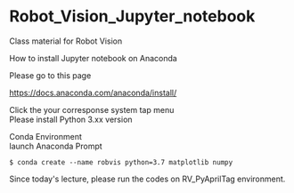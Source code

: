 # Robot_Vision_Jupyter_notebook
Class material for Robot Vision 

How to install Jupyter notebook on Anaconda

Please go to this page <br>

https://docs.anaconda.com/anaconda/install/ <br>

Click the your corresponse system tap menu <br>
Please install Python 3.xx version

Conda Environment <br>
launch Anaconda Prompt <br>
```
$ conda create --name robvis python=3.7 matplotlib numpy
```

Since today's lecture, please run the codes on RV_PyAprilTag environment. 
